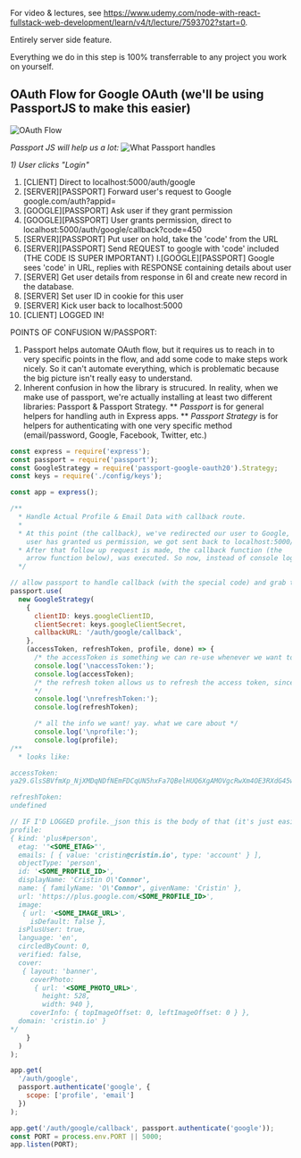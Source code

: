For video & lectures, see https://www.udemy.com/node-with-react-fullstack-web-development/learn/v4/t/lecture/7593702?start=0.

Entirely server side feature.

Everything we do in this step is 100% transferrable to any project you work on yourself.           

## OAuth Flow for Google OAuth (we'll be using PassportJS to make this easier)
![OAuth Flow](https://www.dropbox.com/s/flipipjx0w0njni/Screenshot%202017-11-28%2004.03.04.png?raw=1)

_Passport JS will help us a lot:_
![What Passport handles](https://www.dropbox.com/s/jkuij0tffi6048m/Screenshot%202017-11-28%2004.20.04.png?raw=1)

*1) User clicks "Login"*
1. [CLIENT] Direct to localhost:5000/auth/google 
2. [SERVER][PASSPORT] Forward user's request to Google google.com/auth?appid=<APPID>
3. [GOOGLE][PASSPORT] Ask user if they grant permission
4. [GOOGLE][PASSPORT] User grants permission, direct to localhost:5000/auth/google/callback?code=450
5. [SERVER][PASSPORT] Put user on hold, take the 'code' from the URL
6. [SERVER][PASSPORT] Send REQUEST to google with 'code' included (THE CODE IS SUPER IMPORTANT)
  I.[GOOGLE][PASSPORT] Google sees 'code' in URL, replies with RESPONSE containing details about user
7. [SERVER] Get user details from response in 6I and create new record in the database.
8. [SERVER] Set user ID in cookie for this user
9. [SERVER] Kick user back to localhost:5000
10. [CLIENT] LOGGED IN!

POINTS OF CONFUSION W/PASSPORT:
1. Passport helps automate OAuth flow, but it requires us to reach in to very specific points in the flow, and add some code to make steps work nicely. So it can't automate everything, which is problematic because the big picture isn't really easy to understand.
2. Inherent confusion in how the library is strucured. In reality, when we make use of passport, we're actually installing at least two different libraries: Passport & Passport Strategy.
** _Passport_ is for general helpers for handling auth in Express apps.
** _Passport Strategy_ is for helpers for authenticating with one very specific method (email/password, Google, Facebook, Twitter, etc.)

```js
const express = require('express');
const passport = require('passport');
const GoogleStrategy = require('passport-google-oauth20').Strategy;
const keys = require('./config/keys');

const app = express();

/**
  * Handle Actual Profile & Email Data with callback route.
  *
  * At this point (the callback), we've redirected our user to Google,
    user has granted us permission, we got sent back to localhost:5000/auth/google/callback, and the passport strategy saw the 'code' inside the url and automatically did a follow-up request over to google to exchange that code with the user's actual profile & email address.
  * After that follow up request is made, the callback function (the
    arrow function below), was executed. So now, instead of console log-ing the access token, we need to handle the actual information we received.
  */

// allow passport to handle callback (with the special code) and grab the user's profile info and email; we need to edit the callback to actually do something with the successful response, not just console.log-ing the accessToken like we did before
passport.use(
  new GoogleStrategy(
    {
      clientID: keys.googleClientID,
      clientSecret: keys.googleClientSecret,
      callbackURL: '/auth/google/callback',
    },
    (accessToken, refreshToken, profile, done) => {
      /* the accessToken is something we can re-use whenever we want to get information from google on that info again; it's saying, 'hey google, this person gave us access already, we don't have to do that again.*/
      console.log('\naccessToken:');
      console.log(accessToken);
      /* the refresh token allows us to refresh the access token, since the access token automatically expires after a certain amount of time. the refresh  token will automatically update the access token WITHOUT making them authenticate again...
      */
      console.log('\nrefreshToken:');
      console.log(refreshToken);

      /* all the info we want! yay. what we care about */
      console.log('\nprofile:');
      console.log(profile);
/**
  * looks like:

accessToken:
ya29.GlsSBVfmXp_NjXMDqNDfNEmFDCqUN5hxFa7QBelHUQ6XgAMOVgcRwXm4OE3RXdG45wNtykkbcEipqJG6E0c7TV5QHqczLYFaIRkhth_r9a_BmphIrSS7MmywqCBa

refreshToken:
undefined

// IF I'D LOGGED profile._json this is the body of that (it's just easier to read)
profile:
{ kind: 'plus#person',
  etag: '"<SOME_ETAG>"',
  emails: [ { value: 'cristin@cristin.io', type: 'account' } ],
  objectType: 'person',
  id: '<SOME_PROFILE_ID>',
  displayName: 'Cristin O\'Connor',
  name: { familyName: 'O\'Connor', givenName: 'Cristin' },
  url: 'https://plus.google.com/<SOME_PROFILE_ID>',
  image:
   { url: '<SOME_IMAGE_URL>',
     isDefault: false },
  isPlusUser: true,
  language: 'en',
  circledByCount: 0,
  verified: false,
  cover:
   { layout: 'banner',
     coverPhoto:
      { url: '<SOME_PHOTO_URL>',
        height: 528,
        width: 940 },
     coverInfo: { topImageOffset: 0, leftImageOffset: 0 } },
  domain: 'cristin.io' }
*/
    }
  )
);

app.get(
  '/auth/google',
  passport.authenticate('google', {
    scope: ['profile', 'email']
  })
);

app.get('/auth/google/callback', passport.authenticate('google'));
const PORT = process.env.PORT || 5000;
app.listen(PORT);
```
